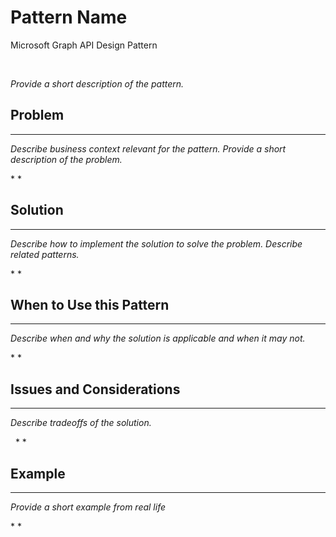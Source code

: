 # Pattern Name

Microsoft Graph API Design Pattern

 

*Provide a short description of the pattern.*


## Problem
--------
*Describe business context relevant for the pattern.*
*Provide a short description of the problem.*

* *

## Solution
--------

*Describe how to implement the solution to solve the problem.*
*Describe related patterns.*

* *
## When to Use this Pattern
------------------------

*Describe when and why the solution is applicable and when it may not.*

* *

## Issues and Considerations
-------------------------

*Describe tradeoffs of the solution.*

 
* *

## Example
-------

*Provide a short example from real life*

* * 

 

 
